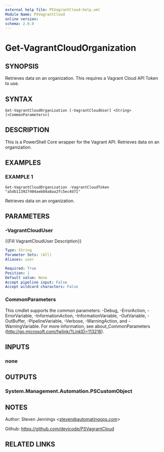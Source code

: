 ```yaml
---
external help file: PSVagrantCloud-help.xml
Module Name: PSVagrantCloud
online version:
schema: 2.0.0
---
```


# Get-VagrantCloudOrganization

## SYNOPSIS
Retrieves data on an organization.
This requires a Vagrant Cloud API Token to use.

## SYNTAX

```
Get-VagrantCloudOrganization [-VagrantCloudUser] <String> [<CommonParameters>]
```

## DESCRIPTION
This is a PowerShell Core wrapper for the Vagrant API.
Retrieves data on an organization.

## EXAMPLES

### EXAMPLE 1
```
Get-VagrantCloudOrganization -VagrantCloudToken "a5db113927404aeb84a8aa2fc5ec4d71"
```

Retrieves data on an organization.

## PARAMETERS

### -VagrantCloudUser
{{Fill VagrantCloudUser Description}}

```yaml
Type: String
Parameter Sets: (All)
Aliases: user

Required: True
Position: 1
Default value: None
Accept pipeline input: False
Accept wildcard characters: False
```

### CommonParameters
This cmdlet supports the common parameters: -Debug, -ErrorAction, -ErrorVariable, -InformationAction, -InformationVariable, -OutVariable, -OutBuffer, -PipelineVariable, -Verbose, -WarningAction, and -WarningVariable.
For more information, see about_CommonParameters (http://go.microsoft.com/fwlink/?LinkID=113216).

## INPUTS

### none
## OUTPUTS

### System.Management.Automation.PSCustomObject
## NOTES
Author: Steven Jennings \<steven@automatingops.com\>

Github: https://github.com/deyjcode/PSVagrantCloud

## RELATED LINKS
